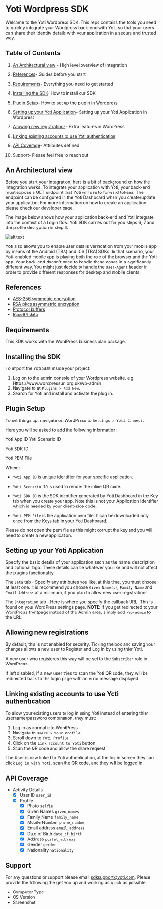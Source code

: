 # Yoti Wordpress SDK #

Welcome to the Yoti Wordpress SDK. This repo contains the tools you need to quickly integrate your Wordpress back-end with Yoti, so that your users can share their identity details with your application in a secure and trusted way.    

## Table of Contents

1) [An Architectural view](#an-architectural-view) -
High level overview of integration

2) [References](#references)-
Guides before you start

3) [Requirements](#requirements)-
Everything you need to get started

4) [Installing the SDK](#installing-the-sdk)-
How to install our SDK

5) [Plugin Setup](#plugin-setup)-
How to set up the plugin in Wordpress

6) [Setting up your Yoti Application](#setting-up-your-yoti-application)-
Setting up your Yoti Application in Wordpress

7) [Allowing new registrations](#allowing-new-registrations)- 
Extra features in WordPress

8) [Linking existing accounts to use Yoti authentication](#linking-existing-accounts-to-use-yoti-authentication)

9) [API Coverage](#api-coverage)-
Attributes defined

10) [Support](#support)-
Please feel free to reach out

## An Architectural view

Before you start your integration, here is a bit of background on how the integration works. To integrate your application with Yoti, your back-end must expose a GET endpoint that Yoti will use to forward tokens.
The endpoint can be configured in the Yoti Dashboard when you create/update your application. For more information on how to create an application please check our [developer page](https://www.yoti.com/developers/documentation/#login-button-setup).

The image below shows how your application back-end and Yoti integrate into the context of a Login flow.
Yoti SDK carries out for you steps 6, 7 and the profile decryption in step 8.

![alt text](https://github.com/getyoti/node/raw/master/login_flow.png "Login flow")


Yoti also allows you to enable user details verification from your mobile app by means of the Android (TBA) and iOS (TBA) SDKs. In that scenario, your Yoti-enabled mobile app is playing both the role of the browser and the Yoti app. Your back-end doesn't need to handle these cases in a significantly different way. You might just decide to handle the `User-Agent` header in order to provide different responses for desktop and mobile clients.

## References

* [AES-256 symmetric encryption][]
* [RSA pkcs asymmetric encryption][]
* [Protocol buffers][]
* [Base64 data][]

[AES-256 symmetric encryption]:   https://en.wikipedia.org/wiki/Advanced_Encryption_Standard
[RSA pkcs asymmetric encryption]: https://en.wikipedia.org/wiki/RSA_(cryptosystem)
[Protocol buffers]:               https://en.wikipedia.org/wiki/Protocol_Buffers
[Base64 data]:                    https://en.wikipedia.org/wiki/Base64

## Requirements

This SDK works with the WordPress business plan package.

## Installing the SDK

To import the Yoti SDK inside your project:
1) Log on to the admin console of your Wordpress website. e.g. Https://www.wordpressurl.org.uk/wp-admin
2) Navigate to at `Plugins > Add New`.
3) Search for Yoti and install and activate the plug in.

## Plugin Setup

To set things up, navigate on WordPress to `Settings > Yoti Connect`.
 
 Here you will be asked to add the following information:
 
Yoti App ID
Yoti Scenario ID

Yoti SDK ID

Yoti PEM File

Where:

- `Yoti App ID` is unique identifier for your specific application.

- `Yoti Scenario ID` is used to render the inline QR code.

- `Yoti SDK ID` is the SDK identifier generated by Yoti Dashboard in the Key tab when you create your app. Note this is not your Application Identifier which is needed by your client-side code.

- `Yoti PEM File` is the application pem file. It can be downloaded only once from the Keys tab in your Yoti Dashboard.

Please do not open the pem file as this might corrupt the key and you will need to create a new application.

## Setting up your Yoti Application

Specify the basic details of your application such as the name, description and optional logo. These details can be whatever you like and will not affect the plugins functionality.

The `Data` tab - Specify any attributes you like, at this time, you must choose at least one. It is recommend you choose `Given Name(s)`, `Family Name` and `Email Address` at a minimum, if you plan to allow new user registrations.

The `Integration` tab - Here is where you specify the callback URL. This is found on your WordPress settings page. __NOTE__: If you get redirected to your WordPress frontpage instead of the Admin area, simply add `/wp-admin` to the URL.

## Allowing new registrations
 
By default, this is not enabled for security. Ticking the box and saving your changes allows a new user to Register and Log in by using thier Yoti. 
 
A new user who registeres this way will be set to the `Subscriber` role in WordPress.
 
If left disabled, if a new user tries to scan the Yoti QR code, they will be redirected back to the login page with an error message displayed.

 ## Linking existing accounts to use Yoti authentication

To allow your existing users to log in using Yoti instead of entering thier username/password combination, they must:

1) Log in as normal into WordPress
2) Navigate to `Users > Your Profile`
3) Scroll down to `Yoti Profile`
4) Click on the `Link account to Yoti` button
5) Scan the QR code and allow the share request

The User is now linked to Yoti authentication, at the log in screen they can click `Log in with Yoti`, scan the QR code, and they will be logged in.


## API Coverage

* Activity Details
    * [X] User ID `user_id`
    * [X] Profile
        * [X] Photo `selfie`
        * [X] Given Names `given_names`
        * [X] Family Name `family_name`
        * [X] Mobile Number `phone_number`
        * [X] Email address `email_address`
        * [X] Date of Birth `date_of_birth`
        * [X] Address `postal_address`
        * [X] Gender `gender`
        * [X] Nationality `nationality`

## Support

For any questions or support please email [sdksupport@yoti.com](mailto:sdksupport@yoti.com).
Please provide the following the get you up and working as quick as possible:

- Computer Type
- OS Version
- Screenshot


